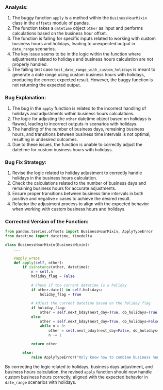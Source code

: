 ### Analysis:
1. The buggy function `apply` is a method within the `BusinessHourMixin` class in the `offsets` module of pandas.
2. The function takes a `datetime` object `other` as input and performs calculations based on the business hour offset.
3. The function is failing for specific inputs related to working with custom business hours and holidays, leading to unexpected output in `date_range` scenarios.
4. The key issue seems to be in the logic within the function where adjustments related to holidays and business hours calculation are not properly handled.
5. The failing test case `test_date_range_with_custom_holidays` is meant to generate a date range using custom business hours with holidays, producing the correct expected result. However, the buggy function is not returning the expected output.

### Bug Explanation:
1. The bug in the `apply` function is related to the incorrect handling of holidays and adjustments within business hours calculations.
2. The logic for adjusting the `other` datetime object based on holidays is flawed, leading to incorrect outputs in scenarios with holidays.
3. The handling of the number of business days, remaining business hours, and transitions between business time intervals is not optimal, resulting in undesired outcomes.
4. Due to these issues, the function is unable to correctly adjust the datetime for custom business hours with holidays.

### Bug Fix Strategy:
1. Revise the logic related to holiday adjustment to correctly handle holidays in the business hours calculation.
2. Check the calculations related to the number of business days and remaining business hours for accurate adjustments.
3. Ensure proper transitions between business time intervals in both positive and negative `n` cases to achieve the desired result.
4. Refactor the adjustment process to align with the expected behavior when working with custom business hours and holidays.

### Corrected Version of the Function:
```python
from pandas.tseries.offsets import BusinessHourMixin, ApplyTypeError
from datetime import datetime, timedelta

class BusinessHourMixin(BusinessMixin):
    ...

    @apply_wraps
    def apply(self, other):
        if isinstance(other, datetime):
            n = self.n
            holiday_flag = False
            
            # Check if the current datetime is a holiday
            if other.date() in self.holidays:
                holiday_flag = True
            
            # Adjust the current datetime based on the holiday flag
            if holiday_flag:
                other = self.next_bday(next_day=True, do_holidays=True)
            else:
                other = self.next_bday(next_day=True, do_holidays=False)
                while n > 0:
                    other = self.next_bday(next_day=False, do_holidays=False)
                    n -= 1
            
            return other

        else:
            raise ApplyTypeError("Only know how to combine business hour with datetime")
```

By correcting the logic related to holidays, business days adjustment, and business hours calculation, the revised `apply` function should now handle custom business hours correctly, aligned with the expected behavior in `date_range` scenarios with holidays.
